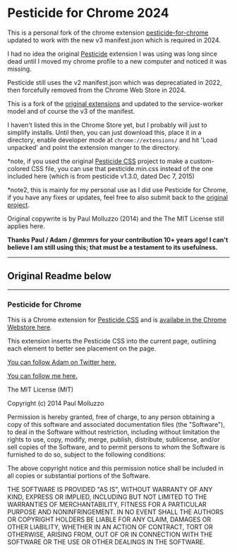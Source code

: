 # Pesticide for Chrome 2024

This is a personal fork of the chrome extension [pesticide-for-chrome](https://github.com/mrmrs/pesticide/tree/master/pesticide_for_chrome) updated to work with the new v3 manifest.json which is required in 2024.

I had no idea the original [Pesticide](https://github.com/mrmrs/pesticide) extension I was using was long since dead until I moved my chrome profile to a new computer and noticed it was missing.

Pesticide still uses the v2 manifest.json which was deprecatiated in 2022, then forcefully removed from the Chrome Web Store in 2024.

This is a fork of the [original extensions](https://github.com/mrmrs/pesticide/tree/master/pesticide_for_chrome) and updated to the service-worker model and of course the v3 of the manifest.

I haven't listed this in the Chrome Store yet, but I probably will just to simplify installs.   Until then, you can just download this, place it in a directory, enable developer mode at `chrome://extensions/` and hit 'Load unpacked' and point the extension manger to the directory.


*note, if you used the original [Pesticide CSS](https://github.com/mrmrs/pesticide) project to make a custom-colored CSS file, you can use that pesticide.min.css instead of the one included here (which is from pesticide v1.3.0, dated Dec 7, 2015)

*note2, this is mainly for my personal use as I did use Pesticide for Chrome, if you have any fixes or updates, feel free to also submit back to the [original project](https://github.com/mrmrs/pesticide/tree/master/pesticide_for_chrome).


Original copywrite is by Paul Molluzzo (2014)
and the The MIT License still applies here.



**Thanks Paul / Adam / @mrmrs   for your contribution 10+ years ago!  I can't believe I am still using this; that must be a testament to its usefulness.**



---
## Original Readme below ###
---

### Pesticide for Chrome

This is a Chrome extension for [Pesticide CSS](https://github.com/mrmrs/pesticide) and is [availabe in the Chrome Webstore here](https://chrome.google.com/webstore/detail/bblbgcheenepgnnajgfpiicnbbdmmooh).

This extension inserts the Pesticide CSS into the current page, outlining each element to better see placement on the page.

[You can follow Adam on Twitter here.](https://twitter.com/mrmrs_)

[You can follow me here.](https://twitter.com/paulmolluzzo)

The MIT License (MIT)

Copyright (c) 2014 Paul Molluzzo

Permission is hereby granted, free of charge, to any person obtaining a copy
of this software and associated documentation files (the "Software"), to deal
in the Software without restriction, including without limitation the rights
to use, copy, modify, merge, publish, distribute, sublicense, and/or sell
copies of the Software, and to permit persons to whom the Software is
furnished to do so, subject to the following conditions:

The above copyright notice and this permission notice shall be included in
all copies or substantial portions of the Software.

THE SOFTWARE IS PROVIDED "AS IS", WITHOUT WARRANTY OF ANY KIND, EXPRESS OR
IMPLIED, INCLUDING BUT NOT LIMITED TO THE WARRANTIES OF MERCHANTABILITY,
FITNESS FOR A PARTICULAR PURPOSE AND NONINFRINGEMENT. IN NO EVENT SHALL THE
AUTHORS OR COPYRIGHT HOLDERS BE LIABLE FOR ANY CLAIM, DAMAGES OR OTHER
LIABILITY, WHETHER IN AN ACTION OF CONTRACT, TORT OR OTHERWISE, ARISING FROM,
OUT OF OR IN CONNECTION WITH THE SOFTWARE OR THE USE OR OTHER DEALINGS IN
THE SOFTWARE.